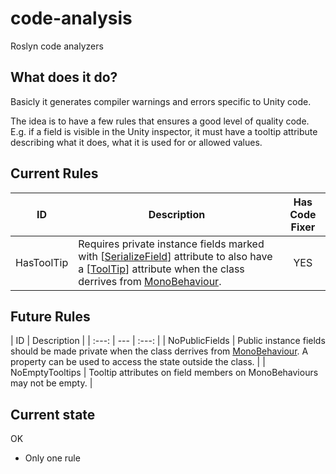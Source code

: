 # code-analysis

Roslyn code analyzers

## What does it do?

Basicly it generates compiler warnings and errors specific to Unity code.

The idea is to have a few rules that ensures a good level of quality code. E.g. if a field is visible in the Unity inspector, it must have a tooltip attribute describing what it does, what it is used for or allowed values.

## Current Rules

| ID | Description | Has Code Fixer |
| :---: | --- | :---: |
| HasToolTip | Requires private instance fields marked with [[SerializeField](http://docs.unity3d.com/ScriptReference/SerializeField.html)] attribute to also have a [[ToolTip](http://docs.unity3d.com/ScriptReference/TooltipAttribute.html)] attribute when the class derrives from [MonoBehaviour](http://docs.unity3d.com/ScriptReference/MonoBehaviour.html). | YES |

## Future Rules

| ID | Description |
| :---: | --- | :---: |
| NoPublicFields | Public instance fields should be made private when the class derrives from [MonoBehaviour](http://docs.unity3d.com/ScriptReference/MonoBehaviour.html). A property can be used to access the state outside the class. |
| NoEmptyTooltips | Tooltip attributes on field members on MonoBehaviours may not be empty. |

## Current state

OK

- Only one rule
